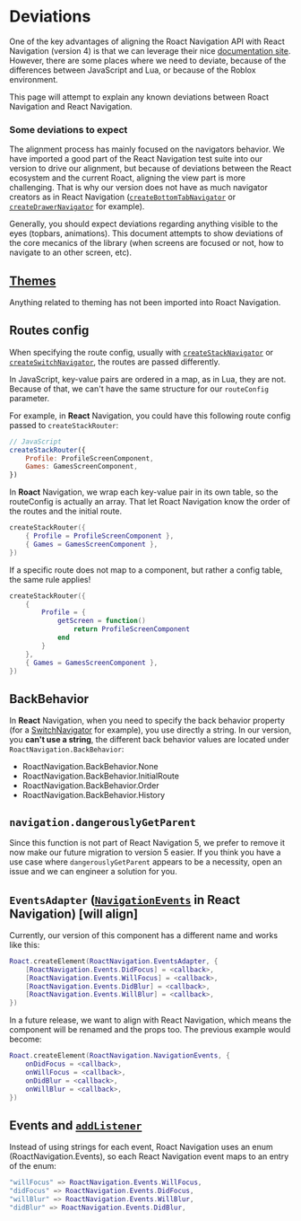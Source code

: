 # Deviations

One of the key advantages of aligning the Roact Navigation API with React Navigation (version 4) is that we can leverage their nice [documentation site](https://reactnavigation.org/docs/4.x/getting-started). However, there are some places where we need to deviate, because of the differences between JavaScript and Lua, or because of the Roblox environment.

This page will attempt to explain any known deviations between Roact Navigation and React Navigation.

### Some deviations to expect

The alignment process has mainly focused on the navigators behavior. We have imported a good part of the React Navigation test suite into our version to drive our alignment, but because of deviations between the React ecosystem and the current Roact, aligning the view part is more challenging. That is why our version does not have as much navigator creators as in React Navigation  ([`createBottomTabNavigator`](https://reactnavigation.org/docs/4.x/bottom-tab-navigator) or [`createDrawerNavigator`](https://reactnavigation.org/docs/4.x/drawer-navigator) for example).

Generally, you should expect deviations regarding anything visible to the eyes (topbars, animations). This document attempts to show deviations of the core mecanics of the library (when screens are focused or not, how to navigate to an other screen, etc).

## [Themes](https://reactnavigation.org/docs/4.x/themes)

Anything related to theming has not been imported into Roact Navigation.

## Routes config

When specifying the route config, usually with [`createStackNavigator`](https://reactnavigation.org/docs/4.x/stack-navigator/#routeconfigs) or [`createSwitchNavigator`](https://reactnavigation.org/docs/4.x/switch-navigator/#routeconfigs), the routes are passed differently.

In JavaScript, key-value pairs are ordered in a map, as in Lua, they are not. Because of that, we can't have the same structure for our `routeConfig` parameter.

For example, in **React** Navigation, you could have this following route config passed to `createStackRouter`:

```js
// JavaScript
createStackRouter({
	Profile: ProfileScreenComponent,
	Games: GamesScreenComponent,
})
```

In **Roact** Navigation, we wrap each key-value pair in its own table, so the routeConfig is actually an array. That let Roact Navigation know the order of the routes and the initial route.

```lua
createStackRouter({
	{ Profile = ProfileScreenComponent },
	{ Games = GamesScreenComponent },
})
```

If a specific route does not map to a component, but rather a config table, the same rule applies!

```lua
createStackRouter({
	{
		Profile = {
			getScreen = function()
				return ProfileScreenComponent
			end
		}
	},
	{ Games = GamesScreenComponent },
})
```

## BackBehavior

In **React** Navigation, when you need to specify the back behavior property (for a [SwitchNavigator](https://reactnavigation.org/docs/4.x/switch-navigator/#switchnavigatorconfig) for example), you use directly a string. In our version, you **can't use a string**, the different back behavior values are located under `RoactNavigation.BackBehavior`:

  - RoactNavigation.BackBehavior.None
  - RoactNavigation.BackBehavior.InitialRoute
  - RoactNavigation.BackBehavior.Order
  - RoactNavigation.BackBehavior.History

## `navigation.dangerouslyGetParent`

Since this function is not part of React Navigation 5, we prefer to remove it now make our future migration to version 5 easier. If you think you have a use case where `dangerouslyGetParent` appears to be a necessity, open an issue and we can engineer a solution for you.

## `EventsAdapter` ([`NavigationEvents`](https://reactnavigation.org/docs/4.x/navigation-events) in React Navigation) [will align]

Currently, our version of this component has a different name and works like this:

```lua
Roact.createElement(RoactNavigation.EventsAdapter, {
	[RoactNavigation.Events.DidFocus] = <callback>,
	[RoactNavigation.Events.WillFocus] = <callback>,
	[RoactNavigation.Events.DidBlur] = <callback>,
	[RoactNavigation.Events.WillBlur] = <callback>,
})
```

In a future release, we want to align with React Navigation, which means the component will be renamed and the props too. The previous example would become:

```lua
Roact.createElement(RoactNavigation.NavigationEvents, {
	onDidFocus = <callback>,
	onWillFocus = <callback>,
	onDidBlur = <callback>,
	onWillBlur = <callback>,
})
```

## Events and [`addListener`](https://reactnavigation.org/docs/4.x/navigation-prop#addlistener---subscribe-to-updates-to-navigation-lifecycle)

Instead of using strings for each event, Roact Navigation uses an enum (RoactNavigation.Events), so each React Navigation event maps to an entry of the enum:

```lua
"willFocus" => RoactNavigation.Events.WillFocus,
"didFocus" => RoactNavigation.Events.DidFocus,
"willBlur" => RoactNavigation.Events.WillBlur,
"didBlur" => RoactNavigation.Events.DidBlur,
```
